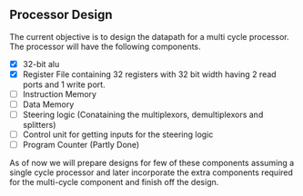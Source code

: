 ## Processor Design

The current objective is to design the datapath for a multi cycle processor. The processor will have the following components.
- [x] 32-bit alu
- [x] Register File containing 32 registers with 32 bit width having 2 read ports and 1 write port.
- [ ] Instruction Memory
- [ ] Data Memory
- [ ] Steering logic (Conataining the multiplexors, demultiplexors and splitters)
- [ ] Control unit for getting inputs for the steering logic
- [ ] Program Counter (Partly Done)

As of now we will prepare designs for few of these components assuming a single cycle processor and later incorporate the extra components required for the multi-cycle component and finish off the design.
